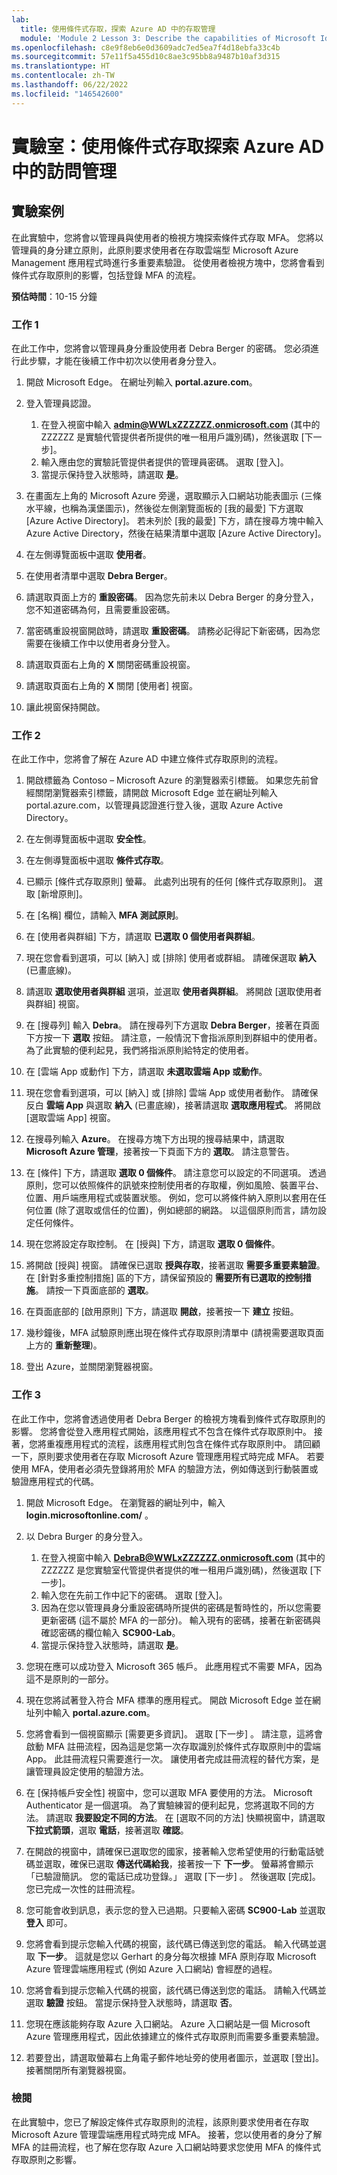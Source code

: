 ```yaml
---
lab:
  title: 使用條件式存取，探索 Azure AD 中的存取管理
  module: 'Module 2 Lesson 3: Describe the capabilities of Microsoft Identity and access management solutions: Explore the access management capabilities of Azure AD'
ms.openlocfilehash: c8e9f8eb6e0d3609adc7ed5ea7f4d18ebfa33c4b
ms.sourcegitcommit: 57e11f5a455d10c8ae3c95bb8a9487b10af3d315
ms.translationtype: HT
ms.contentlocale: zh-TW
ms.lasthandoff: 06/22/2022
ms.locfileid: "146542600"
---
```

# <a name="lab-explore-access-management-in-azure-ad-with-conditional"></a>實驗室：使用條件式存取探索 Azure AD 中的訪問管理

## <a name="lab-scenario"></a>實驗案例

在此實驗中，您將會以管理員與使用者的檢視方塊探索條件式存取 MFA。  您將以管理員的身分建立原則，此原則要求使用者在存取雲端型 Microsoft Azure Management 應用程式時進行多重要素驗證。  從使用者檢視方塊中，您將會看到條件式存取原則的影響，包括登錄 MFA 的流程。

**預估時間**：10-15 分鐘

### <a name="task-1"></a>工作 1

在此工作中，您將會以管理員身分重設使用者 Debra Berger 的密碼。  您必須進行此步驟，才能在後續工作中初次以使用者身分登入。

1. 開啟 Microsoft Edge。  在網址列輸入 **portal.azure.com**。

2. 登入管理員認證。
    1. 在登入視窗中輸入 **admin@WWLxZZZZZZ.onmicrosoft.com** (其中的 ZZZZZZ 是實驗代管提供者所提供的唯一租用戶識別碼)，然後選取 [下一步]。
    1. 輸入應由您的實驗託管提供者提供的管理員密碼。 選取 [登入]。
    1. 當提示保持登入狀態時，請選取 **是**。

3. 在畫面左上角的 Microsoft Azure 旁邊，選取顯示入口網站功能表圖示 (三條水平線，也稱為漢堡圖示)，然後從左側瀏覽面板的 [我的最愛] 下方選取 [Azure Active Directory]。 若未列於 [我的最愛] 下方，請在搜尋方塊中輸入 Azure Active Directory，然後在結果清單中選取 [Azure Active Directory]。

4. 在左側導覽面板中選取 **使用者**。

5. 在使用者清單中選取 **Debra Berger**。

6. 請選取頁面上方的 **重設密碼**。 因為您先前未以 Debra Berger 的身分登入，您不知道密碼為何，且需要重設密碼。

7. 當密碼重設視窗開啟時，請選取 **重設密碼**。  請務必記得記下新密碼，因為您需要在後續工作中以使用者身分登入。

8. 請選取頁面右上角的 **X** 關閉密碼重設視窗。

9. 請選取頁面右上角的 **X** 關閉 [使用者] 視窗。

10. 讓此視窗保持開啟。

### <a name="task-2"></a>工作 2

在此工作中，您將會了解在 Azure AD 中建立條件式存取原則的流程。

1. 開啟標籤為 Contoso – Microsoft Azure 的瀏覽器索引標籤。   如果您先前曾經關閉瀏覽器索引標籤，請開啟 Microsoft Edge 並在網址列輸入 portal.azure.com，以管理員認證進行登入後，選取 Azure Active Directory。  

2. 在左側導覽面板中選取 **安全性**。

3. 在左側導覽面板中選取 **條件式存取**。

4. 已顯示 [條件式存取原則] 螢幕。 此處列出現有的任何 [條件式存取原則]。 選取 [新增原則]。

5. 在 [名稱] 欄位，請輸入 **MFA 測試原則**。

6. 在 [使用者與群組] 下方，請選取 **已選取 0 個使用者與群組**。

7. 現在您會看到選項，可以 [納入] 或 [排除] 使用者或群組。  請確保選取 **納入** (已畫底線)。

8. 請選取 **選取使用者與群組** 選項，並選取 **使用者與群組**。  將開啟 [選取使用者與群組] 視窗。  

9. 在 [搜尋列] 輸入 **Debra**。  請在搜尋列下方選取 **Debra Berger**，接著在頁面下方按一下 **選取** 按鈕。  請注意，一般情況下會指派原則到群組中的使用者。  為了此實驗的便利起見，我們將指派原則給特定的使用者。

10. 在 [雲端 App 或動作] 下方，請選取 **未選取雲端 App 或動作**。

11. 現在您會看到選項，可以 [納入] 或 [排除] 雲端 App 或使用者動作。  請確保反白 **雲端 App** 與選取 **納入** (已畫底線)，接著請選取 **選取應用程式**。  將開啟 [選取雲端 App] 視窗。

12. 在搜尋列輸入 **Azure**。  在搜尋方塊下方出現的搜尋結果中，請選取 **Microsoft Azure 管理**，接著按一下頁面下方的 **選取**。  請注意警告。  

13. 在 [條件] 下方，請選取 **選取 0 個條件**。  請注意您可以設定的不同選項。  透過原則，您可以依照條件的訊號來控制使用者的存取權，例如風險、裝置平台、位置、用戶端應用程式或裝置狀態。  例如，您可以將條件納入原則以套用在任何位置 (除了選取或信任的位置)，例如總部的網路。  以這個原則而言，請勿設定任何條件。

14. 現在您將設定存取控制。  在 [授與] 下方，請選取 **選取 0 個條件**。

15. 將開啟 [授與] 視窗。  請確保已選取 **授與存取**，接著選取 **需要多重要素驗證**。  在 [針對多重控制措施] 區的下方，請保留預設的 **需要所有已選取的控制措施**。  請按一下頁面底部的 **選取**。

16. 在頁面底部的 [啟用原則] 下方，請選取 **開啟**，接著按一下 **建立** 按鈕。

17. 幾秒鐘後，MFA 試驗原則應出現在條件式存取原則清單中 (請視需要選取頁面上方的 **重新整理**)。

18. 登出 Azure，並關閉瀏覽器視窗。

### <a name="task-3"></a>工作 3

在此工作中，您將會透過使用者 Debra Berger 的檢視方塊看到條件式存取原則的影響。 您將會從登入應用程式開始，該應用程式不包含在條件式存取原則中。  接著，您將重複應用程式的流程，該應用程式則包含在條件式存取原則中。  請回顧一下，原則要求使用者在存取 Microsoft Azure 管理應用程式時完成 MFA。  若要使用 MFA，使用者必須先登錄將用於 MFA 的驗證方法，例如傳送到行動裝置或驗證應用程式的代碼。

1. 開啟 Microsoft Edge。  在瀏覽器的網址列中，輸入 **login.microsoftonline.com/** 。

1. 以 Debra Burger 的身分登入。
    1. 在登入視窗中輸入 **DebraB@WWLxZZZZZZ.onmicrosoft.com** (其中的 ZZZZZZ 是您實驗室代管提供者提供的唯一租用戶識別碼)，然後選取 [下一步]。
    1. 輸入您在先前工作中記下的密碼。 選取 [登入]。
    1. 因為在您以管理員身分重設密碼時所提供的密碼是暫時性的，所以您需要更新密碼 (這不屬於 MFA 的一部分)。  輸入現有的密碼，接著在新密碼與確認密碼的欄位輸入 **SC900-Lab**。
    1. 當提示保持登入狀態時，請選取 **是**。

1. 您現在應可以成功登入 Microsoft 365 帳戶。  此應用程式不需要 MFA，因為這不是原則的一部分。

1. 現在您將試著登入符合 MFA 標準的應用程式。  開啟 Microsoft Edge 並在網址列中輸入 **portal.azure.com**。

1. 您將會看到一個視窗顯示 [需要更多資訊]。  選取 [下一步] 。  請注意，這將會啟動 MFA 註冊流程，因為這是您第一次存取識別於條件式存取原則中的雲端 App。  此註冊流程只需要進行一次。   讓使用者完成註冊流程的替代方案，是讓管理員設定使用的驗證方法。

1. 在 [保持帳戶安全性] 視窗中，您可以選取 MFA 要使用的方法。  Microsoft Authenticator 是一個選項。 為了實驗練習的便利起見，您將選取不同的方法。  請選取 **我要設定不同的方法**。  在 [選取不同的方法] 快顯視窗中，請選取 **下拉式箭頭**，選取 **電話**，接著選取 **確認**。

1. 在開啟的視窗中，請確保已選取您的國家，接著輸入您希望使用的行動電話號碼並選取，確保已選取 **傳送代碼給我**，接著按一下 **下一步**。  螢幕將會顯示「已驗證簡訊。 您的電話已成功登錄。」  選取 [下一步] 。 然後選取 [完成]。  您已完成一次性的註冊流程。

1. 您可能會收到訊息，表示您的登入已過期。只要輸入密碼 **SC900-Lab** 並選取 **登入** 即可。

1. 您將會看到提示您輸入代碼的視窗，該代碼已傳送到您的電話。  輸入代碼並選取 **下一步**。  這就是您以 Gerhart 的身分每次根據 MFA 原則存取 Microsoft Azure 管理雲端應用程式 (例如 Azure 入口網站) 會經歷的過程。

1. 您將會看到提示您輸入代碼的視窗，該代碼已傳送到您的電話。  請輸入代碼並選取 **驗證** 按鈕。  當提示保持登入狀態時，請選取 **否**。

1. 您現在應該能夠存取 Azure 入口網站。  Azure 入口網站是一個 Microsoft Azure 管理應用程式，因此依據建立的條件式存取原則而需要多重要素驗證。  

1. 若要登出，請選取螢幕右上角電子郵件地址旁的使用者圖示，並選取 [登出]。接著關閉所有瀏覽器視窗。

### <a name="review"></a>檢閱

在此實驗中，您已了解設定條件式存取原則的流程，該原則要求使用者在存取 Microsoft Azure 管理雲端應用程式時完成 MFA。  接著，您以使用者的身分了解 MFA 的註冊流程，也了解在您存取 Azure 入口網站時要求您使用 MFA 的條件式存取原則之影響。
